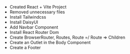 - Created React + Vite Project 
- Removed unnecessary files
- Install Tailwindcss 
- Install DaisyUI
- Add Navbar Component
- Install React Router Dom
- Create BrowserRouter, Routes, Route =/ Route => Children
- Create an Outlet in the Body Component
- Create a Footer

